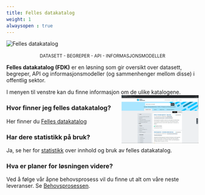 ```yaml
---
title: Felles datakatalog
weight: 1
alwaysopen : true
---
```

<img
 src="/images/fdk-logo@2x.png" style="width:320px; display:inline; margin:0; cursor:default;" alt="Felles datakatalog" title="Felles datakatalog" onclick="return false;">&nbsp;
 </img>

<div style="text-align: center"><small>DATASETT - BEGREPER - API - INFORMASJONSMODELLER</small></div style="text-align: center">

**Felles datakatalog (FDK)** er en løsning som gir oversikt over datasett, begreper, API og informasjonsmodeller (og sammenhenger mellom disse) i offentlig sektor.

I menyen til venstre kan du finne informasjon om de ulike katalogene.
<img src="./FDK_skjermbilde.png" width="40%" alt="Felles datakatalog bilde" align=right >

### Hvor finner jeg felles datakatalog?
Her finner du <a href="https://fellesdatakatalog.brreg.no" target="_blank">Felles datakatalog</a>

### Har dere statistikk på bruk?
Ja, se her for [statistikk](statistikk) over innhold og bruk av felles datakatalog.

### Hva er planer for løsningen videre?
Ved å følge vår åpne behovsprosess vil du finne ut alt om våre neste leveranser. Se [Behovsprosessen](../behovsprosessen/).
